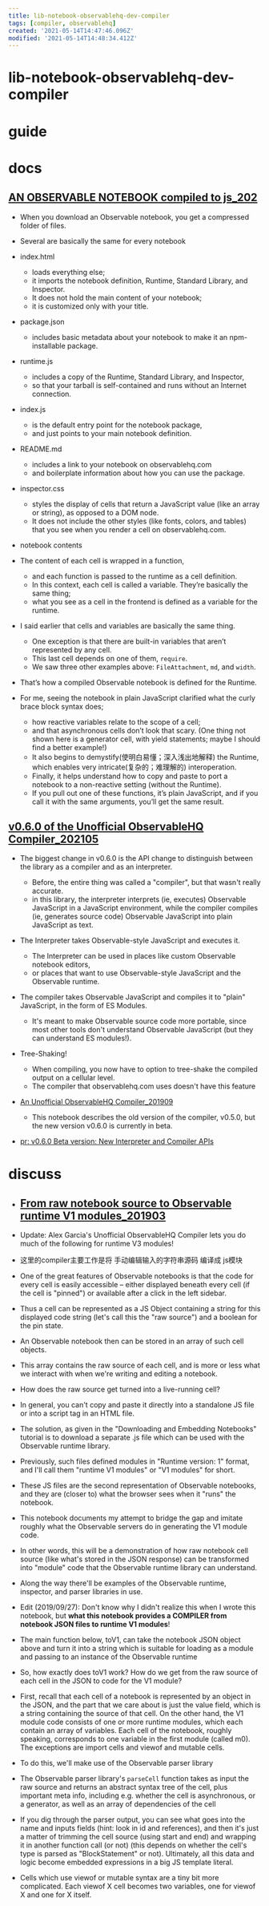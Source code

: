```yaml
---
title: lib-notebook-observablehq-dev-compiler
tags: [compiler, observablehq]
created: '2021-05-14T14:47:46.096Z'
modified: '2021-05-14T14:48:34.412Z'
---
```


# lib-notebook-observablehq-dev-compiler

# guide

# docs

## [AN OBSERVABLE NOTEBOOK compiled to js_202](http://www.tophtucker.com/observable-docco/index.js.html)

- When you download an Observable notebook, you get a compressed folder of files. 
- Several are basically the same for every notebook
- index.html 
  - loads everything else; 
  - it imports the notebook definition, Runtime, Standard Library, and Inspector. 
  - It does not hold the main content of your notebook; 
  - it is customized only with your title.
- package.json 
  - includes basic metadata about your notebook to make it an npm-installable package.
- runtime.js 
  - includes a copy of the Runtime, Standard Library, and Inspector, 
  - so that your tarball is self-contained and runs without an Internet connection.
- index.js 
  - is the default entry point for the notebook package, 
  - and just points to your main notebook definition.
- README.md 
  - includes a link to your notebook on observablehq.com 
  - and boilerplate information about how you can use the package.
- inspector.css 
  - styles the display of cells that return a JavaScript value (like an array or string), as opposed to a DOM node. 
  - It does not include the other styles (like fonts, colors, and tables) that you see when you render a cell on observablehq.com.

- notebook contents

- The content of each cell is wrapped in a function, 
  - and each function is passed to the runtime as a cell definition. 
  - In this context, each cell is called a variable. They’re basically the same thing; 
  - what you see as a cell in the frontend is defined as a variable for the runtime.

- I said earlier that cells and variables are basically the same thing. 
  - One exception is that there are built-in variables that aren’t represented by any cell. 
  - This last cell depends on one of them, `require`.
  - We saw three other examples above: `FileAttachment`, `md`, and `width`.

- That’s how a compiled Observable notebook is defined for the Runtime.
- For me, seeing the notebook in plain JavaScript clarified what the curly brace block syntax does; 
  - how reactive variables relate to the scope of a cell; 
  - and that asynchronous cells don’t look that scary. (One thing not shown here is a generator cell, with yield statements; maybe I should find a better example!) 
  - It also begins to demystify(使明白易懂；深入浅出地解释) the Runtime, which enables very intricate(复杂的；难理解的) interoperation. 
  - Finally, it helps understand how to copy and paste to port a notebook to a non-reactive setting (without the Runtime). 
  - If you pull out one of these functions, it’s plain JavaScript, and if you call it with the same arguments, you’ll get the same result.

## [v0.6.0 of the Unofficial ObservableHQ Compiler_202105](https://observablehq.com/@asg017/v0-6-0-of-the-unofficial-observablehq-compiler)

- The biggest change in v0.6.0 is the API change to distinguish between the library as a compiler and as an interpreter. 
  - Before, the entire thing was called a "compiler", but that wasn't really accurate.
  - in this library, the interpreter interprets (ie, executes) Observable JavaScript in a JavaScript environment, while the compiler compiles (ie, generates source code) Observable JavaScript into plain JavaScript as text. 
- The Interpreter takes Observable-style JavaScript and executes it. 
  - The Interpreter can be used in places like custom Observable notebook editors, 
  - or places that want to use Observable-style JavaScript and the Observable runtime.
- The compiler takes Observable JavaScript and compiles it to "plain" JavaScript, in the form of ES Modules. 
  - It's meant to make Observable source code more portable, since most other tools don't understand Observable JavaScript (but they can understand ES modules!).
- Tree-Shaking!
  - When compiling, you now have to option to tree-shake the compiled output on a cellular level. 
  - The compiler that observablehq.com uses doesn't have this feature

- [An Unofficial ObservableHQ Compiler_201909](https://observablehq.com/@asg017/an-unofficial-observablehq-compiler)
  - This notebook describes the old version of the compiler, v0.5.0, but the new version v0.6.0 is currently in beta.

- [pr: v0.6.0 Beta version: New Interpreter and Compiler APIs](https://github.com/asg017/unofficial-observablehq-compiler/pull/29)
# discuss
- ## [From raw notebook source to Observable runtime V1 modules_201903](https://observablehq.com/@bryangingechen/from-raw-notebook-source-to-observable-runtime-v1-modules)

- Update: Alex Garcia's Unofficial ObservableHQ Compiler lets you do much of the following for runtime V3 modules!
- 这里的compiler主要工作是将 手动编辑输入的字符串源码 编译成 js模块

- One of the great features of Observable notebooks is that the code for every cell is easily accessible – either displayed beneath every cell (if the cell is "pinned") or available after a click in the left sidebar. 
- Thus a cell can be represented as a JS Object containing a string for this displayed code string (let's call this the "raw source") and a boolean for the pin state. 
- An Observable notebook then can be stored in an array of such cell objects.
- This array contains the raw source of each cell, and is more or less what we interact with when we're writing and editing a notebook.

- How does the raw source get turned into a live-running cell? 
- In general, you can't copy and paste it directly into a standalone JS file or into a script tag in an HTML file.
- The solution, as given in the "Downloading and Embedding Notebooks" tutorial is to download a separate .js file which can be used with the Observable runtime library.
- Previously, such files defined modules in "Runtime version: 1" format, and I'll call them "runtime V1 modules" or "V1 modules" for short.
- These JS files are the second representation of Observable notebooks, and they are (closer to) what the browser sees when it "runs" the notebook.

- This notebook documents my attempt to bridge the gap and imitate roughly what the Observable servers do in generating the V1 module code. 
- In other words, this will be a demonstration of how raw notebook cell source (like what's stored in the JSON response) can be transformed into "module" code that the Observable runtime library can understand. 
- Along the way there'll be examples of the Observable runtime, inspector, and parser libraries in use.
- Edit (2019/09/27): Don't know why I didn't realize this when I wrote this notebook, but **what this notebook provides a COMPILER from notebook JSON files to runtime V1 modules**!

- The main function below, toV1, can take the notebook JSON object above and turn it into a string which is suitable for loading as a module and passing to an instance of the Observable runtime

- So, how exactly does toV1 work? How do we get from the raw source of each cell in the JSON to code for the V1 module?
- First, recall that each cell of a notebook is represented by an object in the JSON, and the part that we care about is just the value field, which is a string containing the source of that cell. On the other hand, the V1 module code consists of one or more runtime modules, which each contain an array of variables. Each cell of the notebook, roughly speaking, corresponds to one variable in the first module (called m0). The exceptions are import cells and viewof and mutable cells.
- To do this, we'll make use of the Observable parser library
- The Observable parser library's `parseCell` function takes as input the raw source and returns an abstract syntax tree of the cell, plus important meta info, including e.g. whether the cell is asynchronous, or a generator, as well as an array of dependencies of the cell
- If you dig through the parser output, you can see what goes into the name and inputs fields (hint: look in id and references), and then it's just a matter of trimming the cell source (using start and end) and wrapping it in another function call (or not) (this depends on whether the cell's type is parsed as "BlockStatement" or not). Ultimately, all this data and logic become embedded expressions in a big JS template literal.
- Cells which use viewof or mutable syntax are a tiny bit more complicated. Each viewof X cell becomes two variables, one for viewof X and one for X itself.
